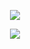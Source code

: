 <p align="center">
<a href="https://discord.gg/bFvSbbY7JH">
<img src="https://lanyard.cnrad.dev/api/422113490237390858?hideTimestamp=false&hideBadges=false&idleMessage=Hi"
</a>
</p>
  
<p align="center">
<a href="https://discord.gg/bFvSbbY7JH">
<img src="https://api.hckrteam.com/test"
</a>
</p>
